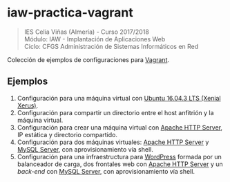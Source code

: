 # iaw-practica-vagrant

>IES Celia Viñas (Almería) - Curso 2017/2018  
>Módulo: IAW - Implantación de Aplicaciones Web  
>Ciclo: CFGS Administración de Sistemas Informáticos en Red  

Colección de ejemplos de configuraciones para [Vagrant][1].

## Ejemplos

1. Configuración para una máquina virtual con [Ubuntu 16.04.3 LTS (Xenial Xerus)][2].
2. Configuración para compartir un directorio entre el host anfitrión y la máquina virtual.
3. Configuración para crear una máquina virtual con [Apache HTTP Server][3], IP estática y directorio compartido.
4. Configuración para dos máquinas virtuales: [Apache HTTP Server][3] y [MySQL Server][4], con aprovisionamiento vía shell.
5. Configuración para una infraestructura para [WordPress][5] formada por un balanceador de carga, dos frontales web con [Apache HTTP Server][3] y un *back-end* con [MySQL Server][4], con aprovisionamiento vía shell.


[1]: https://www.vagrantup.com
[2]: https://app.vagrantup.com/ubuntu/boxes/xenial64
[3]: https://httpd.apache.org
[4]: https://dev.mysql.com/downloads/mysql/
[5]: https://wordpress.org